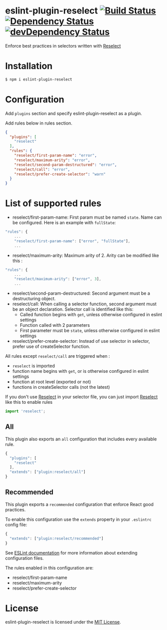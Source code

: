eslint-plugin-reselect [![Build Status](https://travis-ci.org/popul/eslint-plugin-reselect.svg?branch=master)](https://travis-ci.org/popul/eslint-plugin-reselect) [![Dependency Status](https://david-dm.org/popul/eslint-plugin-reselect.svg)](https://david-dm.org/popul/eslint-plugin-reselect) [![devDependency Status](https://david-dm.org/popul/eslint-plugin-reselect/dev-status.svg)](https://david-dm.org/popul/eslint-plugin-reselect#info=devDependencies)
========================

Enforce best practices in selectors written with [Reselect](https://github.com/reactjs/reselect)

# Installation

```sh
$ npm i eslint-plugin-reselect
```

# Configuration

Add `plugins` section and specify eslint-plugin-reselect as a plugin.

Add rules below in rules section.

```json
{
  "plugins": [
    "reselect"
  ],
  "rules": {
    "reselect/first-param-name": "error",
    "reselect/maximum-arity": "error",
    "reselect/second-param-destructured": "error",
    "reselect/call": "error",
    "reselect/prefer-create-selector": "warn"
  }
}
```

# List of supported rules

* reselect/first-param-name: First param must be named `state`. Name can be configured. Here is an example with `fullState`:
```js
"rules": {
	...
    "reselect/first-param-name": ["error", "fullState"],
    ...
```
* reselect/maximum-arity: Maximum arity of 2. Arity can be modified like this :
```js
"rules": {
	...
    "reselect/maximum-arity": ["error", 3],
    ...
```
* reselect/second-param-destructured: Second argument must be a destructuring object.
* reselect/call: When calling a selector function, second argument must be an object declaration. Selector call is identified like this:
  * Called function  begins with `get`, unless otherwise configured in eslint settings
  * Function called with 2 parameters
  * First parameter must be `state`, unless otherwise configured in eslint settings
* reselect/prefer-create-selector: Instead of use selector in selector, prefer use of createSelector function.

All rules except `reselect/call` are triggered when :
 * `reselect` is imported
 * function name begins with `get`, or is otherwise configured in eslint settings
 * function at root level (exported or not)
 * functions in createSelector calls (not the latest)

If you don't use [Reselect](https://github.com/reactjs/reselect) in your selector file, you can just import [Reselect](https://github.com/reactjs/reselect) like this to enable rules

```js
import 'reselect';
```

## All

This plugin also exports an `all` configuration that includes every available rule.

```js
{
  "plugins": [
    "reselect"
  ],
  "extends": ["plugin:reselect/all"]
}
```

## Recommended

This plugin exports a `recommended` configuration that enforce React good practices.

To enable this configuration use the `extends` property in your `.eslintrc` config file:

```js
{
  "extends": ["plugin:reselect/recommended"]
}
```

See [ESLint documentation](http://eslint.org/docs/user-guide/configuring#extending-configuration-files) for more information about extending configuration files.

The rules enabled in this configuration are:

* reselect/first-param-name
* reselect/maximum-arity
* reselect/prefer-create-selector

# License

eslint-plugin-reselect is licensed under the [MIT License](http://www.opensource.org/licenses/mit-license.php).
